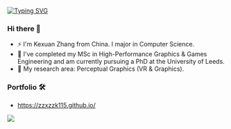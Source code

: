 [![Typing SVG](https://readme-typing-svg.demolab.com?font=Fira+Code&pause=1000&multiline=true&random=false&width=435&height=100&lines=Game+Developer%2C+C%23+.NET+Programmer;Graphics+%26+Engine+Student)](https://git.io/typing-svg)

### Hi there 👋
- ⚡ I'm Kexuan Zhang from China. I major in Computer Science.
- 🌱 I've completed my MSc in High-Performance Graphics & Games Engineering and am currently pursuing a PhD at the University of Leeds.
- 🔭 My research area: Perceptual Graphics (VR & Graphics).

### Portfolio 🛠
- https://zzxzzk115.github.io/

<img src="https://github-readme-stats.vercel.app/api?username=zzxzzk115&show_icons=true&icon_color=805AD5&text_color=718096&bg_color=ffffff&hide_title=true" />
<!--
**zzxzzk115/zzxzzk115** is a ✨ _special_ ✨ repository because its `README.md` (this file) appears on your GitHub profile.
Here are some ideas to get you started:
- 🔭 I’m currently working on ...
- 🌱 I’m currently learning ...
- 👯 I’m looking to collaborate on ...
- 🤔 I’m looking for help with ...
- 💬 Ask me about ...
- 📫 How to reach me: ...
- 😄 Pronouns: ...
- ⚡ Fun fact: ...
-->
